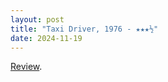 ```yaml
---
layout: post
title: "Taxi Driver, 1976 - ★★★½"
date: 2024-11-19
---
```


[Review](https://letterboxd.com/pavlesap/film/taxi-driver/).

